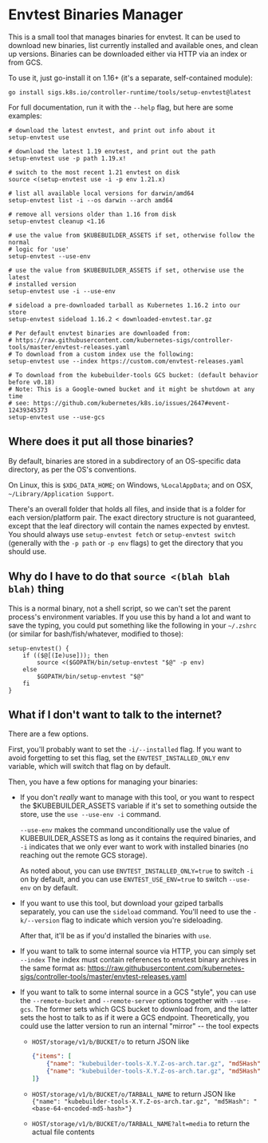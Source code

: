 # Envtest Binaries Manager

This is a small tool that manages binaries for envtest. It can be used to
download new binaries, list currently installed and available ones, and
clean up versions. Binaries can be downloaded either via HTTP via an index
or from GCS.

To use it, just go-install it on 1.16+ (it's a separate, self-contained
module):

```shell
go install sigs.k8s.io/controller-runtime/tools/setup-envtest@latest
```

For full documentation, run it with the `--help` flag, but here are some
examples:

```shell
# download the latest envtest, and print out info about it
setup-envtest use

# download the latest 1.19 envtest, and print out the path
setup-envtest use -p path 1.19.x!

# switch to the most recent 1.21 envtest on disk
source <(setup-envtest use -i -p env 1.21.x)

# list all available local versions for darwin/amd64
setup-envtest list -i --os darwin --arch amd64

# remove all versions older than 1.16 from disk
setup-envtest cleanup <1.16

# use the value from $KUBEBUILDER_ASSETS if set, otherwise follow the normal
# logic for 'use'
setup-envtest --use-env

# use the value from $KUBEBUILDER_ASSETS if set, otherwise use the latest
# installed version
setup-envtest use -i --use-env

# sideload a pre-downloaded tarball as Kubernetes 1.16.2 into our store
setup-envtest sideload 1.16.2 < downloaded-envtest.tar.gz

# Per default envtest binaries are downloaded from: 
# https://raw.githubusercontent.com/kubernetes-sigs/controller-tools/master/envtest-releases.yaml
# To download from a custom index use the following:
setup-envtest use --index https://custom.com/envtest-releases.yaml

# To download from the kubebuilder-tools GCS bucket: (default behavior before v0.18)
# Note: This is a Google-owned bucket and it might be shutdown at any time
# see: https://github.com/kubernetes/k8s.io/issues/2647#event-12439345373
setup-envtest use --use-gcs
```

## Where does it put all those binaries?

By default, binaries are stored in a subdirectory of an OS-specific data
directory, as per the OS's conventions. 

On Linux, this is `$XDG_DATA_HOME`; on Windows, `%LocalAppData`; and on
OSX, `~/Library/Application Support`.

There's an overall folder that holds all files, and inside that is
a folder for each version/platform pair. The exact directory structure is
not guaranteed, except that the leaf directory will contain the names
expected by envtest. You should always use `setup-envtest fetch` or
`setup-envtest switch` (generally with the `-p path` or `-p env` flags) to
get the directory that you should use.

## Why do I have to do that `source <(blah blah blah)` thing

This is a normal binary, not a shell script, so we can't set the parent
process's environment variables. If you use this by hand a lot and want
to save the typing, you could put something like the following in your
`~/.zshrc` (or similar for bash/fish/whatever, modified to those):

```shell
setup-envtest() {
    if (($@[(Ie)use])); then
        source <($GOPATH/bin/setup-envtest "$@" -p env)
    else
        $GOPATH/bin/setup-envtest "$@"
    fi
}
```

## What if I don't want to talk to the internet?

There are a few options.

First, you'll probably want to set the `-i/--installed` flag. If you want
to avoid forgetting to set this flag, set the `ENVTEST_INSTALLED_ONLY`
env variable, which will switch that flag on by default.

Then, you have a few options for managing your binaries:

- If you don't *really* want to manage with this tool, or you want to
  respect the $KUBEBUILDER_ASSETS variable if it's set to something
  outside the store, use the `use --use-env -i` command.

  `--use-env` makes the command unconditionally use the value of
  KUBEBUILDER_ASSETS as long as it contains the required binaries, and
  `-i` indicates that we only ever want to work with installed binaries
  (no reaching out the remote GCS storage).

  As noted about, you can use `ENVTEST_INSTALLED_ONLY=true` to switch `-i`
  on by default, and you can use `ENVTEST_USE_ENV=true` to switch
  `--use-env` on by default.

- If you want to use this tool, but download your gziped tarballs
  separately, you can use the `sideload` command. You'll need to use the
  `-k/--version` flag to indicate which version you're sideloading.

  After that, it'll be as if you'd installed the binaries with `use`.

- If you want to talk to some internal source via HTTP, you can simply set `--index`
  The index must contain references to envtest binary archives in the same format as:
  https://raw.githubusercontent.com/kubernetes-sigs/controller-tools/master/envtest-releases.yaml

- If you want to talk to some internal source in a GCS "style", you can use the
  `--remote-bucket` and `--remote-server` options together with `--use-gcs`. The former sets which
  GCS bucket to download from, and the latter sets the host to talk to as
  if it were a GCS endpoint. Theoretically, you could use the latter
  version to run an internal "mirror" -- the tool expects

  - `HOST/storage/v1/b/BUCKET/o` to return JSON like

    ```json
    {"items": [
        {"name": "kubebuilder-tools-X.Y.Z-os-arch.tar.gz", "md5Hash": "<base-64-encoded-md5-hash>"},
        {"name": "kubebuilder-tools-X.Y.Z-os-arch.tar.gz", "md5Hash": "<base-64-encoded-md5-hash>"}
    ]}
    ```

  - `HOST/storage/v1/b/BUCKET/o/TARBALL_NAME` to return JSON like
    `{"name": "kubebuilder-tools-X.Y.Z-os-arch.tar.gz", "md5Hash": "<base-64-encoded-md5-hash>"}`

  - `HOST/storage/v1/b/BUCKET/o/TARBALL_NAME?alt=media` to return the
    actual file contents
